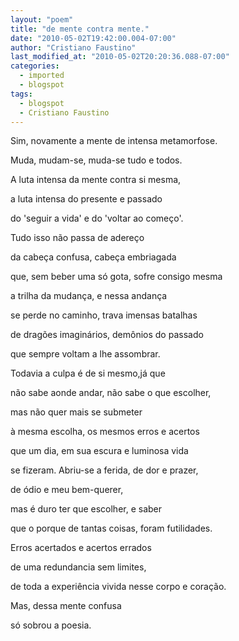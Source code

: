 ```yaml
---
layout: "poem"
title: "de mente contra mente."
date: "2010-05-02T19:42:00.004-07:00"
author: "Cristiano Faustino"
last_modified_at: "2010-05-02T20:20:36.088-07:00"
categories:
  - imported
  - blogspot
tags:
  - blogspot
  - Cristiano Faustino
---
```


Sim, novamente a mente de intensa metamorfose.

Muda, mudam-se, muda-se tudo e todos.

A luta intensa da mente contra si mesma,

a luta intensa do presente e passado

do 'seguir a vida' e do 'voltar ao começo'.

Tudo isso não passa de adereço

da cabeça confusa, cabeça embriagada

que, sem beber uma só gota, sofre consigo mesma

a trilha da mudança, e nessa andança

se perde no caminho, trava imensas batalhas

de dragões imaginários, demônios do passado

que sempre voltam a lhe assombrar.

Todavia a culpa é de si mesmo,já que

não sabe aonde andar, não sabe o que escolher,

mas não quer mais se submeter

à mesma escolha, os mesmos erros e acertos

que um dia, em sua escura e luminosa vida

se fizeram. Abriu-se a ferida, de dor e prazer,

de ódio e meu bem-querer,

mas é duro ter que escolher, e saber

que o porque de tantas coisas, foram futilidades.

Erros acertados e acertos errados

de uma redundancia sem limites,

de toda a experiência vivida nesse corpo e coração.

Mas, dessa mente confusa

só sobrou a poesia.